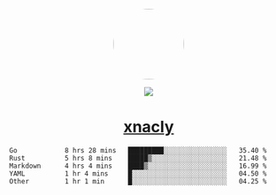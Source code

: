 <p align="center">
  <img style="border-radius: 100px" width="128" height="128" src="https://avatars.githubusercontent.com/u/47723417?v=4"/>
</p>
<p align="center">
  <img src="https://komarev.com/ghpvc/?username=xnacly&&style=flat-square"/>
</p>

<h1 align="center"><a href="https://xnacly.me"> xnacly</a> </h1>

<!--START_SECTION:waka-->

```text
Go            8 hrs 28 mins   █████████░░░░░░░░░░░░░░░░   35.40 %
Rust          5 hrs 8 mins    █████▒░░░░░░░░░░░░░░░░░░░   21.48 %
Markdown      4 hrs 4 mins    ████▒░░░░░░░░░░░░░░░░░░░░   16.99 %
YAML          1 hr 4 mins     █░░░░░░░░░░░░░░░░░░░░░░░░   04.50 %
Other         1 hr 1 min      █░░░░░░░░░░░░░░░░░░░░░░░░   04.25 %
```

<!--END_SECTION:waka-->

